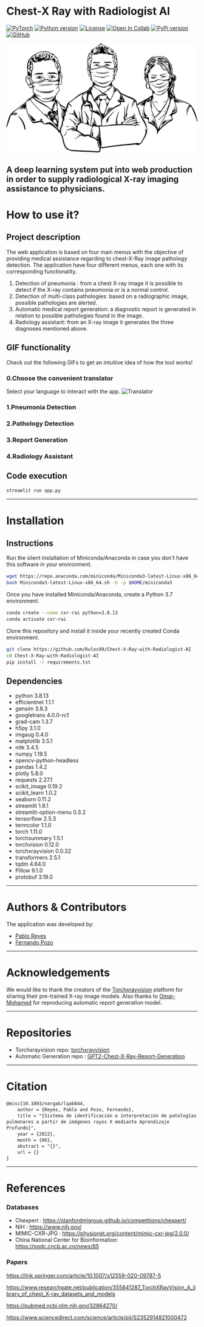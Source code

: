# Chest-X Ray with Radiologist AI
<a href="https://pytorch.org/get-started/locally/"><img alt="PyTorch" src="https://img.shields.io/badge/PyTorch-ee4c2c?logo=pytorch&logoColor=white"></a>
[![Python version](https://img.shields.io/badge/python-3.8.13-blue.svg)](https://pypi.org/project/kedro/)
[![License](https://img.shields.io/github/license/TezRomacH/python-package-template)](https://github.com/TezRomacH/python-package-template/blob/master/LICENSE)
[![Open In Collab](https://colab.research.google.com/assets/colab-badge.svg)](https://colab.research.google.com/github/Naereen/badges)
[![PyPi version](https://badgen.net/pypi/v/pip/)](https://pypi.com/project/pip)
[![GitHub](https://img.shields.io/badge/--181717?logo=github&logoColor=ffffff)](https://github.com/)

<img src="./docs/doctors.jpg"
     alt="CX-AI Icon"
     style="text-align: center; margin-right: 10px;" />

A deep learning system put into web production in order to supply radiological X-ray imaging assistance to physicians.
-----------------

# How to use it?

## Project description
The web application is based on four main menus with the objective of providing medical assistance regarding to chest-X-Ray image pathology detection. 
The application have four different menus, each one with its corresponding functionality. 
1. Detection of pneumonia : from a chest X-ray image it is possible to detect if the X-ray contains pneumonia or is a normal control. 
2. Detection of multi-class pathologies: based on a radiographic image, possible pathologies are alerted. 
3. Automatic medical report generation: a diagnostic report is generated in relation to possible pathologies found in the image.
4. Radiology assistant: from an X-ray image it generates the three diagnoses mentioned above.

## GIF functionality 
Check out the following GIFs to get an intuitive idea of how the tool works!
### 0.Choose the convenient translator
Select your language to interact with the app.
![Translator](https://user-images.githubusercontent.com/79108976/173670006-8cb033aa-f57e-4e06-9e41-17ef644e07c4.gif)
### 1.Pneumonia Detection

### 2.Pathology Detection
### 3.Report Generation
### 4.Radiology Assistant
## Code execution

```sh
streamlit run app.py
```
--------
# Installation

## Instructions

Run the silent installation of Miniconda/Anaconda in case you don't have this software in your environment.

```sh
wget https://repo.anaconda.com/miniconda/Miniconda3-latest-Linux-x86_64.sh
bash Miniconda3-latest-Linux-x86_64.sh -b -p $HOME/miniconda3
```

Once you have installed Miniconda/Anaconda, create a Python 3.7 environment.

```sh
conda create --name cxr-rai python=3.8.13
conda activate cxr-rai
```

Clone this repository and install it inside your recently created Conda environment.

```sh
git clone https://github.com/Rules99/Chest-X-Ray-with-Radiologist-AI
cd Chest-X-Ray-with-Radiologist-AI
pip install -r requirements.txt
```

## Dependencies 
- python 3.8.13
- efficientnet 1.1.1
- gensim 3.8.3
- googletrans 4.0.0-rc1
- grad-cam 1.3.7
- h5py 3.1.0
- imgaug 0.4.0
- matplotlib 3.5.1
- nltk 3.4.5
- numpy 1.19.5
- opencv-python-headless 
- pandas   1.4.2
- plotly   5.8.0
- requests   2.27.1
- scikit_image   0.19.2
- scikit_learn   1.0.2
- seaborn   0.11.2
- streamlit   1.8.1
- streamlit-option-menu   0.3.2
- tensorflow 2.5.3
- termcolor   1.1.0
- torch   1.11.0
- torchsummary   1.5.1
- torchvision   0.12.0
- torchxrayvision   0.0.32
- transformers   2.5.1
- tqdm 4.64.0
- Pillow   9.1.0
- protobuf   3.19.0

--------
# Authors & Contributors

The application was developed by:
- [Pablo Reyes](https://github.com/Rules99)
- [Fernando Pozo](www.fpozoc.com)

--------
# Acknowledgements
We would like to thank the creators of the [Torchxrayvision](https://github.com/mlmed/torchxrayvision) platform for sharing their pre-trained X-ray image models.
Also thanks to [Omar-Mohamed](https://github.com/omar-mohamed) for reproducing  automatic report generation model. 

--------
# Repositories
- Torchxrayvision repo: [torchxrayvision](https://github.com/mlmed/torchxrayvision)
- Automatic Generation repo : [GPT2-Chest-X-Ray-Report-Generation](https://github.com/omar-mohamed/GPT2-Chest-X-Ray-Report-Generation)

--------
# Citation

```text
@misc{10.1093/nargab/lqab044,
    author = {Reyes, Pablo and Pozo, Fernando},
    title = "{Sistema de identificación e interpretación de patologías pulmonares a partir de imágenes rayos X mediante Aprendizaje Profundo}",
    year = {2022},
    month = {06},
    abstract = "{}",
    url = {}
}
```
--------
# References

### Databases

- Chexpert : https://stanfordmlgroup.github.io/competitions/chexpert/
- NIH      : https://www.nih.gov/
- MIMIC-CXR-JPG : https://physionet.org/content/mimic-cxr-jpg/2.0.0/
- China National Center for Bioinformation: https://ngdc.cncb.ac.cn/news/85

### Papers
https://link.springer.com/article/10.1007/s12559-020-09787-5

https://www.researchgate.net/publication/355841287_TorchXRayVision_A_library_of_chest_X-ray_datasets_and_models


https://pubmed.ncbi.nlm.nih.gov/32864270/

https://www.sciencedirect.com/science/article/pii/S2352914821000472
